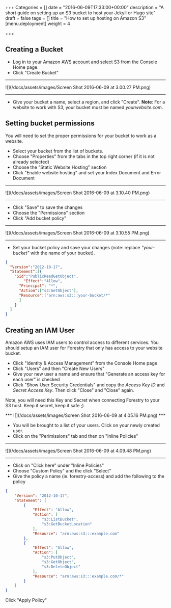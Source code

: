 +++
Categories = []
date = "2016-06-09T17:33:00+00:00"
description = "A short guide on setting up an S3 bucket to host your Jekyll or Hugo site"
draft = false
tags = []
title = "How to set up hosting on Amazon S3"
[menu.deployment]
weight = 4

+++
## Creating a Bucket
- Log in to your Amazon AWS account and select S3 from the Console Home page.
- Click "Create Bucket"

***
![](/docs/assets/images/Screen Shot 2016-06-09 at 3.00.27 PM.png)
***

- Give your bucket a name, select a region, and click "Create". **Note**: For a website to work with S3, your bucket must be named *yourwebsite.com*.

## Setting bucket permissions
You will need to set the proper permissions for your bucket to work as a website.

- Select your bucket from the list of buckets.
- Choose "Properties" from the tabs in the top right corner (if it is not already selected)
- Choose the "Static Website Hosting" section
- Click "Enable website hosting" and set your Index Document and Error Document

***
![](/docs/assets/images/Screen Shot 2016-06-09 at 3.10.40 PM.png)
***

- Click "Save" to save the changes
- Choose the "Permissions" section
- Click "Add bucket policy"

***
![](/docs/assets/images/Screen Shot 2016-06-09 at 3.10.55 PM.png)
***

- Set your bucket policy and save your changes (note: replace *"your-bucket"* with the name of your bucket).

```json
{
  "Version":"2012-10-17",
  "Statement":[{
	"Sid":"PublicReadGetObject",
        "Effect":"Allow",
	  "Principal": "*",
      "Action":["s3:GetObject"],
      "Resource":["arn:aws:s3:::your-bucket/*"
      ]
    }
  ]
}
```

## Creating an IAM User
Amazon AWS uses IAM users to control access to different services. You should setup an IAM user for Forestry that only has access to your website bucket.

- Click "Identity & Access Management" from the Console Home page
- Click "Users" and then "Create New Users"
- Give your new user a name and ensure that "Generate an access key for each user" is checked
- Click "Show User Security Credentials" and copy the *Access Key ID* and *Secret Access Key*. Then click "Close" and "Close" again.

<p class="highlighted-block">Note, you will need this Key and Secret when connecting Forestry to your S3 host.  Keep it secret, keep it safe ;) </p>
***
![](/docs/assets/images/Screen Shot 2016-06-09 at 4.05.16 PM.png)
***

- You will be brought to a list of your users. Click on your newly created user.
- Click on the "Perimissions" tab and then on "Inline Policies"

***
![](/docs/assets/images/Screen Shot 2016-06-09 at 4.09.48 PM.png)
***

- Click on "Click here" under "Inline Policies"
- Choose "Custom Policy" and the click "Select"
- Give the policy a name (ie. forestry-access) and add the following to the policy

```json
{
    "Version": "2012-10-17",
    "Statement": [
        {
            "Effect": "Allow",
            "Action": [
                "s3:ListBucket",
                "s3:GetBucketLocation"
            ],
            "Resource": "arn:aws:s3:::example.com"
        },
        {
            "Effect": "Allow",
            "Action": [
                "s3:PutObject",
                "s3:GetObject",
                "s3:DeleteObject"
            ],
            "Resource": "arn:aws:s3:::example.com/*"
        }
    ]
}
```

Click "Apply Policy"
